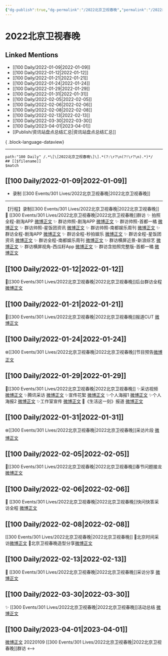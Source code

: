 ```yaml
---
{"dg-publish":true,"dg-permalink":"/2022北京卫视春晚","permalink":"/2022北京卫视春晚/","created":"2022-12-07T16:59:05.000+08:00","updated":"2023-08-24T18:35:06.577+08:00"}
---
```


# 2022北京卫视春晚

## Linked Mentions
- [[100 Daily/2022-01-09\|2022-01-09]]
- [[100 Daily/2022-01-12\|2022-01-12]]
- [[100 Daily/2022-01-21\|2022-01-21]]
- [[100 Daily/2022-01-24\|2022-01-24]]
- [[100 Daily/2022-01-29\|2022-01-29]]
- [[100 Daily/2022-01-31\|2022-01-31]]
- [[100 Daily/2022-02-05\|2022-02-05]]
- [[100 Daily/2022-02-06\|2022-02-06]]
- [[100 Daily/2022-02-08\|2022-02-08]]
- [[100 Daily/2022-02-13\|2022-02-13]]
- [[100 Daily/2022-03-30\|2022-03-30]]
- [[100 Daily/2023-04-01\|2023-04-01]]
- [[Publish/资讯站盘点总结汇总\|资讯站盘点总结汇总]]

{ .block-language-dataview}

---

```expander
path:"100 Daily" /.*\[\[2022北京卫视春晚\]\].*(?:\r?\n(?!\r?\n).*)*/
## [[$filename]]
$match
```
## [[100 Daily/2022-01-09\|2022-01-09]]
  - 录制 [[300 Events/301 Lives/2022北京卫视春晚\|2022北京卫视春晚]]
---
【行程】录制[[300 Events/301 Lives/2022北京卫视春晚\|2022北京卫视春晚]]
💫 [[300 Events/301 Lives/2022北京卫视春晚\|2022北京卫视春晚]]群访
✨ 拍照全程-剧淘APP [微博正文](https://m.weibo.cn/6466290670/4723776958238127)
✨ 群访帅照-剧淘APP [微博正文](https://m.weibo.cn/6466290670/4723776208766173)
✨ 群访帅照-首都一橘 [微博正文](https://m.weibo.cn/6466290670/4723777558020373)
✨ 群访帅照-星饭团资讯 [微博正文](https://m.weibo.cn/6466290670/4723817852700880)
✨ 群访帅照-南都娱乐周刊 [微博正文](https://m.weibo.cn/6466290670/4723814283875431)
✨ 群访全程-剧淘APP [微博正文](https://m.weibo.cn/6466290670/4723774962536494)
✨ 群访全程-秒拍娱乐 [微博正文](https://m.weibo.cn/6466290670/4723778682882689)
✨ 群访全程-星饭团资讯 [微博正文](https://m.weibo.cn/6466290670/4723817764885071)
✨ 群访全程-南都娱乐周刊 [微博正文](https://m.weibo.cn/6466290670/4723783657065864)
✨ 群访横屏近景-新浪综艺 [微博正文](https://m.weibo.cn/6466290670/4723777860534441)
✨ 群访横屏视角-西瓜籽App [微博正文](https://m.weibo.cn/6466290670/4723782633391812)
✨ 群访含拍照完整版-首都一橘 [微博正文](https://m.weibo.cn/6466290670/4723777109233616)
## [[100 Daily/2022-01-12\|2022-01-12]]
🌟[[300 Events/301 Lives/2022北京卫视春晚\|2022北京卫视春晚]]后台群访全程[微博正文](https://m.weibo.cn/6466290670/4724751325725852)
## [[100 Daily/2022-01-21\|2022-01-21]]
🌟[[300 Events/301 Lives/2022北京卫视春晚\|2022北京卫视春晚]]报道CUT [微博正文](https://m.weibo.cn/6466290670/4728221055323442)
## [[100 Daily/2022-01-24\|2022-01-24]]
❄️[[300 Events/301 Lives/2022北京卫视春晚\|2022北京卫视春晚]]节目预告[微博正文](https://m.weibo.cn/6466290670/4729140043842236)
## [[100 Daily/2022-01-29\|2022-01-29]]
🌟[[300 Events/301 Lives/2022北京卫视春晚\|2022北京卫视春晚]]
✨采访视频 [微博正文](https://m.weibo.cn/6466290670/4730933875576618)
✨腾讯采访 [微博正文](https://m.weibo.cn/6466290670/4730949449812861)
✨宣传花絮 [微博正文](https://m.weibo.cn/6466290670/4731016478459837)
✨个人海报1 [微博正文](https://m.weibo.cn/6466290670/4730920005009757)
✨个人海报2 [微博正文](https://m.weibo.cn/6466290670/4730926611301862)
✨工作室宣传 [微博正文](https://m.weibo.cn/6466290670/4730932110296579)
🌟《生活这一刻》报道 [微博正文](https://m.weibo.cn/6466290670/4730921884059693)
## [[100 Daily/2022-01-31\|2022-01-31]]
❄️[[300 Events/301 Lives/2022北京卫视春晚\|2022北京卫视春晚]]采访片段 [微博正文](https://m.weibo.cn/6466290670/4731756533781318)
## [[100 Daily/2022-02-05\|2022-02-05]]
💫[[300 Events/301 Lives/2022北京卫视春晚\|2022北京卫视春晚]]春节问题接龙 [微博正文](https://weibo.com/detail/4733549292554003)
## [[100 Daily/2022-02-06\|2022-02-06]]
💫 [[300 Events/301 Lives/2022北京卫视春晚\|2022北京卫视春晚]]快问快答采访全程 [微博正文](https://m.weibo.cn/6466290670/4733860774416031)
## [[100 Daily/2022-02-08\|2022-02-08]]
[[300 Events/301 Lives/2022北京卫视春晚\|2022北京卫视春晚]]
🌟北京时间采访[微博正文](https://weibo.com/detail/4734602084092651)
🌟北京卫视春晚造型分享[微博正文](https://weibo.com/detail/4734616080745252)

## [[100 Daily/2022-02-13\|2022-02-13]]
💫 [[300 Events/301 Lives/2022北京卫视春晚\|2022北京卫视春晚]]采访分享 [微博正文](https://m.weibo.cn/6466290670/4736468096385670)
## [[100 Daily/2022-03-30\|2022-03-30]]
✨ [[300 Events/301 Lives/2022北京卫视春晚\|2022北京卫视春晚]]活动总结 [微博正文](https://m.weibo.cn/6466290670/4752666394102214)
## [[100 Daily/2023-04-01\|2023-04-01]]
[微博正文](http://weibo.com/6527410598/MzSo5rBNb) 20220109 [[300 Events/301 Lives/2022北京卫视春晚\|2022北京卫视春晚]]群访
<-->